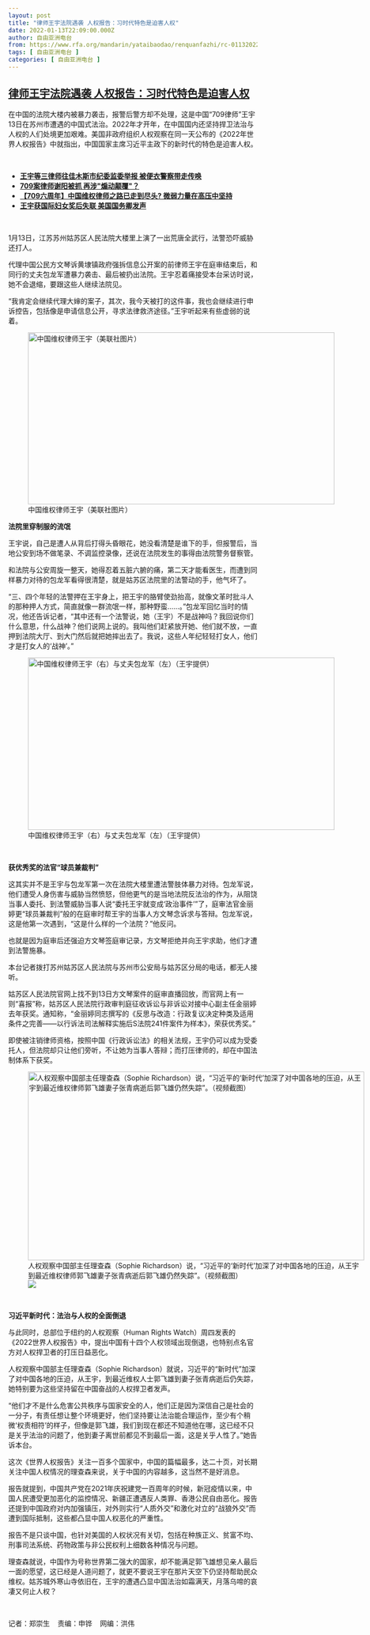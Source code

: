 ```yaml
---
layout: post
title: "律师王宇法院遇袭 人权报告：习时代特色是迫害人权"
date: 2022-01-13T22:09:00.000Z
author: 自由亚洲电台
from: https://www.rfa.org/mandarin/yataibaodao/renquanfazhi/rc-01132022143953.html
tags: [ 自由亚洲电台 ]
categories: [ 自由亚洲电台 ]
---
```

<!--1642111740000-->
[律师王宇法院遇袭 人权报告：习时代特色是迫害人权](https://www.rfa.org/mandarin/yataibaodao/renquanfazhi/rc-01132022143953.html)
------

<div>
<p></p><p>在中国的法院大楼内被暴力袭击，报警后警方却不处理，这是中国“709律师”王宇13日在苏州市遭遇的中国式法治。2022年才开年，在中国国内还坚持捍卫法治与人权的人们处境更加艰难。美国非政府组织人权观察在同一天公布的《2022年世界人权报告》中就指出，中国国家主席习近平主政下的新时代的特色是迫害人权。</p><p><br/></p><ul><li><a href="https://www.rfa.org/mandarin/yataibaodao/renquanfazhi/ql2-11302021064551.html"><strong>王宇等三律师往佳木斯市纪委监委举报 被便衣警察带走传唤</strong></a></li><li><strong><a href="https://www.rfa.org/mandarin/yataibaodao/renquanfazhi/gf-01132022120757.html">709案律师谢阳被抓 再涉"煽动颠覆"？</a></strong></li><li><strong><a href="https://www.rfa.org/mandarin/yataibaodao/zhengzhi/ec0708a-07082021064527.html">【709六周年】中国维权律师之路已走到尽头? 微弱力量在高压中坚持</a></strong></li><li><strong><a href="https://www.rfa.org/mandarin/yataibaodao/renquanfazhi/xx-03082021093440.html">王宇获国际妇女奖后失联 美国国务卿发声</a></strong></li></ul><p><br/></p><p>1月13日，江苏苏州姑苏区人民法院大楼里上演了一出荒唐全武行，法警恐吓威胁还打人。</p><p>代理中国公民方文琴诉黄埭镇政府强拆信息公开案的前律师王宇在庭审结束后，和同行的丈夫包龙军遭暴力袭击、最后被扔出法院。王宇忍着痛接受本台采访时说，她不会退缩，要跟这些人继续法院见。</p><p>“我肯定会继续代理大婶的案子，其次，我今天被打的这件事，我也会继续进行申诉控告，包括像是申请信息公开，寻求法律救济途径。”王宇听起来有些虚弱的说着。</p><p><figure class="image-richtext image-inline captioned" style="width:620px;"><img alt="中国维权律师王宇（美联社图片）" height="348" src="https://www.rfa.org/mandarin/yataibaodao/renquanfazhi/rc-01132022143953.html/rc0113.jpg/@@images/9dfeedbc-0de1-4235-9b9b-84cca36729a4.jpeg" title="rc0113.jpg" width="620"/><figcaption class="image-caption">中国维权律师王宇（美联社图片）</figcaption><small></small></figure></p><p><strong>法院里穿制服的流氓</strong></p><p>王宇说，自己是遭人从背后打得头昏眼花，她没看清楚是谁下的手，但报警后，当地公安到场不做笔录、不调监控录像，还说在法院发生的事得由法院警务督察管。</p><p>和法院与公安周旋一整天，她得忍着五脏六腑的痛，第二天才能看医生，而遭到同样暴力对待的包龙军看得很清楚，就是姑苏区法院里的法警动的手，他气坏了。</p><p>“三、四个年轻的法警押在王宇身上，把王宇的胳臂使劲抬高，就像文革时批斗人的那种押人方式，简直就像一群流氓一样，那种野蛮……。”包龙军回忆当时的情况，他还告诉记者，“其中还有一个法警说，她（王宇）不是战神吗？我回说你们什么意思，什么战神？他们说网上说的。我叫他们赶紧放开她、他们就不放，一直押到法院大厅、到大门然后就把她摔出去了。我说，这些人年纪轻轻打女人，他们才是打女人的‘战神’。”</p><p><figure class="image-richtext image-inline captioned" style="width:620px;"><img alt="中国维权律师王宇（右）与丈夫包龙军（左）（王宇提供）" height="349" src="https://www.rfa.org/mandarin/yataibaodao/renquanfazhi/rc-01132022143953.html/rc0113a.jpg/@@images/a42956c3-a6c5-4151-a0e8-290b0fb23162.jpeg" title="rc0113a.jpg" width="620"/><figcaption class="image-caption">中国维权律师王宇（右）与丈夫包龙军（左）（王宇提供）</figcaption><small></small></figure> </p><p><strong>获优秀奖的法官“球员兼裁判”</strong></p><p>这其实并不是王宇与包龙军第一次在法院大楼里遭法警肢体暴力对待。包龙军说，他们遭受人身伤害与威胁当然愤怒，但他更气的是当地法院反法治的作为，从阻饶当事人委托、到法警威胁当事人说“委托王宇就变成‘政治事件’”了，庭审法官金丽婷更“球员兼裁判”般的在庭审时帮王宇的当事人方文琴念诉求与答辩。包龙军说，这是他第一次遇到，“这是什么样的一个法院？”他反问。</p><p>也就是因为庭审后还强迫方文琴签庭审记录，方文琴拒绝并向王宇求助，他们才遭到法警施暴。</p><p>本台记者拨打苏州姑苏区人民法院与苏州市公安局与姑苏区分局的电话，都无人接听。</p><p>姑苏区人民法院官网上找不到13日方文琴案件的庭审直播回放，而官网上有一则“喜报”称，姑苏区人民法院行政审判庭征收诉讼与非诉讼对接中心副主任金丽婷去年获奖。通知称，“金丽婷同志撰写的《反思与改造：行政复议决定种类及适用条件之完善——以行诉法司法解释实施后S法院241件案件为样本》，荣获优秀奖。”</p><p>即使被注销律师资格，按照中国《行政诉讼法》的相关法规，王宇仍可以成为受委托人，但法院却只让他们旁听，不让她为当事人答辩；而打压律师的，却在中国法制体系下获奖。</p><p><figure class="image-richtext image-inline captioned" style="width:680px;"><img alt="人权观察中国部主任理查森（Sophie Richardson）说，“习近平的‘新时代’加深了对中国各地的压迫，从王宇到最近维权律师郭飞雄妻子张青病逝后郭飞雄仍然失踪”。（视频截图）" height="382" src="https://www.rfa.org/mandarin/yataibaodao/renquanfazhi/rc-01132022143953.html/rc0113b.jpg/@@images/bbd5b8c8-1647-4c88-8f5a-85e64ba94da8.png" title="rc0113b.jpg" width="680"/><figcaption class="image-caption">人权观察中国部主任理查森（Sophie Richardson）说，“习近平的‘新时代’加深了对中国各地的压迫，从王宇到最近维权律师郭飞雄妻子张青病逝后郭飞雄仍然失踪”。（视频截图）</figcaption><small></small><div id="zoomattribute"><a data-caption="人权观察中国部主任理查森（Sophie Richardson）说，“习近平的‘新时代’加深了对中国各地的压迫，从王宇到最近维权律师郭飞雄妻子张青病逝后郭飞雄仍然失踪”。（视频截图）" data-fancybox="" href="https://www.rfa.org/mandarin/yataibaodao/renquanfazhi/rc-01132022143953.html/rc0113b.jpg" id="single_image" title="人权观察中国部主任理查森（Sophie Richardson）说，“习近平的‘新时代’加深了对中国各地的压迫，从王宇到最近维权律师郭飞雄妻子张青病逝后郭飞雄仍然失踪”。（视频截图）"><img src="/++plone++rfa-resources/img/icon-zoom.png"/></a></div></figure> </p><p><strong>习近平新时代：法治与人权的全面倒退</strong></p><p>与此同时，总部位于纽约的人权观察（Human Rights Watch）周四发表的《2022世界人权报告》中，提出中国有十四个人权领域出现倒退，也特别点名官方对人权捍卫者的打压日益恶化。</p><p>人权观察中国部主任理查森（Sophie Richardson）就说，习近平的“新时代”加深了对中国各地的压迫，从王宇，到最近维权人士郭飞雄到妻子张青病逝后仍失踪，她特别要为这些坚持留在中国奋战的人权捍卫者发声。</p><p>“他们才不是什么危害公共秩序与国家安全的人，他们正是因为深信自己是社会的一分子，有责任想让整个环境更好，他们坚持要让法治能合理运作，至少有个稍微‘权责相符’的样子，但像是郭飞雄，我们到现在都还不知道他在哪，这已经不只是关乎法治的问题了，他到妻子离世前都见不到最后一面，这是关乎人性了。”她告诉本台。</p><p>这次《世界人权报告》关注一百多个国家中，中国的篇幅最多，达二十页，对长期关注中国人权情况的理查森来说，关于中国的内容越多，这当然不是好消息。</p><p>报告就提到，中国共产党在2021年庆祝建党一百周年的时候，新冠疫情以来，中国人民遭受更加恶化的监控情况、新疆正遭遇反人类罪、香港公民自由恶化。报告还提到中国政府对内加强镇压，对外则实行“人质外交”和激化对立的“战狼外交”而遭到国际抵制，这些都凸显中国人权恶化的严重性。</p><p>报告不是只谈中国，也针对美国的人权状况有关切，包括在种族正义、贫富不均、刑事司法系统、药物政策与非公民权利上细数各种情况与问题。</p><p>理查森就说，中国作为号称世界第二强大的国家，却不能满足郭飞雄想见亲人最后一面的愿望，这已经是人道问题了，就更不要说王宇在那片天空下仍坚持帮助民众维权。姑苏城外寒山寺依旧在，王宇的遭遇凸显中国法治如霜满天，月落乌啼的哀凄又何止人权？</p><p><br/></p><p>记者：郑崇生    责编：申铧    网编：洪伟</p>
</div>
